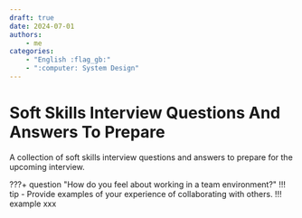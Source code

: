 ```yaml
---
draft: true
date: 2024-07-01
authors:
    - me
categories:
    - "English :flag_gb:"
    - ":computer: System Design"
---
```


# **Soft Skills Interview Questions And Answers To Prepare**

A collection of soft skills interview questions and answers to prepare for the upcoming interview.

<!-- more -->

???+ question "How do you feel about working in a team environment?"
    !!! tip
        - Provide examples of your experience of collaborating with others.
    !!! example
        xxx